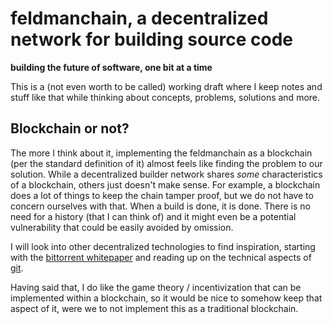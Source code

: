 # feldmanchain, a decentralized network for building source code

__building the future of software, one bit at a time__

This is a (not even worth to be called) working draft where I keep notes and stuff like that while thinking about concepts, problems, solutions and more.

## Blockchain or not?

The more I think about it, implementing the feldmanchain as a blockchain (per the standard definition of it) almost feels like finding the problem to our solution. While a decentralized builder network shares _some_ characteristics of a blockchain, others just doesn't make sense. For example, a blockchain does a lot of things to keep the chain tamper proof, but we do not have to concern ourselves with that. When a build is done, it is done. There is no need for a history (that I can think of) and it might even be a potential vulnerability that could be easily avoided by omission.

I will look into other decentralized technologies to find inspiration, starting with the [bittorrent whitepaper](https://www.bittorrent.com/btt/btt-docs/BitTorrent_(BTT)_White_Paper_v0.8.7_Feb_2019.pdf) and reading up on the technical aspects of [git](https://git-scm.com/book/en/v2).

Having said that, I do like the game theory / incentivization that can be implemented within a blockchain, so it would be nice to somehow keep that aspect of it, were we to not implement this as a traditional blockchain.